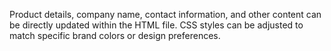 Product details, company name, contact information, and other content can be directly updated within the HTML file.
CSS styles can be adjusted to match specific brand colors or design preferences.

